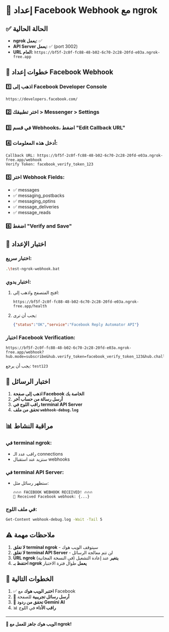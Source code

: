 # 🚀 إعداد Facebook Webhook مع ngrok

## ✅ الحالة الحالية
- **ngrok يعمل:** ✅
- **API Server يعمل:** ✅ (port 3002)
- **URL العام:** `https://bf5f-2c0f-fc88-48-b02-6c70-2c28-20fd-e03a.ngrok-free.app`

## 🔧 خطوات إعداد Facebook Webhook

### 1️⃣ اذهب إلى Facebook Developer Console
```
https://developers.facebook.com/
```

### 2️⃣ اختر تطبيقك > Messenger > Settings

### 3️⃣ في قسم Webhooks، اضغط "Edit Callback URL"

### 4️⃣ أدخل هذه المعلومات:
```
Callback URL: https://bf5f-2c0f-fc88-48-b02-6c70-2c28-20fd-e03a.ngrok-free.app/webhook
Verify Token: facebook_verify_token_123
```

### 5️⃣ اختر Webhook Fields:
- ✅ messages
- ✅ messaging_postbacks
- ✅ messaging_optins
- ✅ message_deliveries
- ✅ message_reads

### 6️⃣ اضغط "Verify and Save"

## 🧪 اختبار الإعداد

### اختبار سريع:
```bash
.\test-ngrok-webhook.bat
```

### اختبار يدوي:
1. افتح المتصفح واذهب إلى:
   ```
   https://bf5f-2c0f-fc88-48-b02-6c70-2c28-20fd-e03a.ngrok-free.app/health
   ```

2. يجب أن ترى:
   ```json
   {"status":"OK","service":"Facebook Reply Automator API"}
   ```

### اختبار Facebook Verification:
```
https://bf5f-2c0f-fc88-48-b02-6c70-2c28-20fd-e03a.ngrok-free.app/webhook?hub.mode=subscribe&hub.verify_token=facebook_verify_token_123&hub.challenge=test123
```

يجب أن يرجع: `test123`

## 📱 اختبار الرسائل

1. **اذهب إلى صفحة Facebook الخاصة بك**
2. **أرسل رسالة من حساب آخر**
3. **راقب اللوج في terminal API Server**
4. **تحقق من ملف `webhook-debug.log`**

## 📊 مراقبة النشاط

### في terminal ngrok:
- راقب عدد الـ connections
- ستزيد عند استقبال webhooks

### في terminal API Server:
- ستظهر رسائل مثل:
  ```
  🔥🔥🔥 FACEBOOK WEBHOOK RECEIVED! 🔥🔥🔥
  📨 Received Facebook webhook: {...}
  ```

### في ملف اللوج:
```bash
Get-Content webhook-debug.log -Wait -Tail 5
```

## ⚠️ ملاحظات مهمة

1. **لا تغلق terminal ngrok** - سيتوقف الويب هوك
2. **لا تغلق terminal API Server** - لن تتم معالجة الرسائل
3. **URL ngrok يتغير** عند إعادة التشغيل (في النسخة المجانية)
4. **احتفظ بـ ngrok يعمل** طوال فترة الاختبار

## 🎯 الخطوات التالية

1. ✅ **اختبر الويب هوك** مع Facebook
2. 📱 **أرسل رسائل تجريبية** للصفحة
3. 🤖 **تحقق من ردود Gemini AI**
4. 📊 **راقب الأداء** في اللوج

---
**🎉 الويب هوك جاهز للعمل مع ngrok!**
